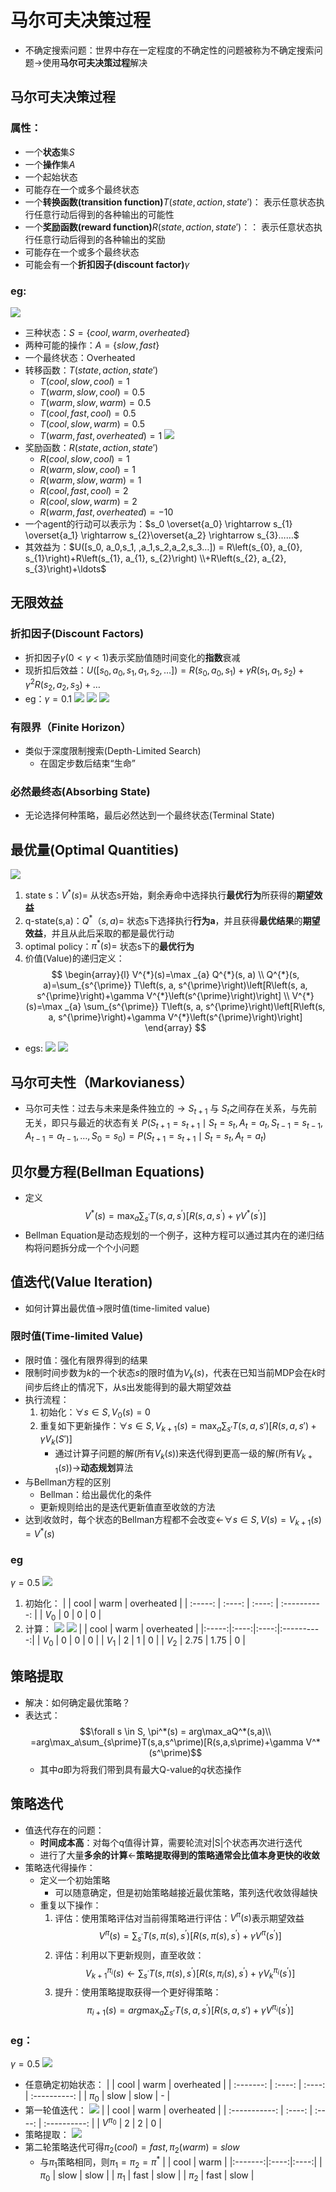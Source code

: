 # 马尔可夫决策过程
- 不确定搜索问题：世界中存在一定程度的不确定性的问题被称为不确定搜索问题$\rightarrow$使用**马尔可夫决策过程**解决
## 马尔可夫决策过程
### 属性：
- 一个**状态**集$S$ 
- 一个**操作**集$A$
- 一个起始状态
- 可能存在一个或多个最终状态
- 一个**转换函数(transition function)**$T(state, action, state')$： 表示任意状态执行任意行动后得到的各种输出的可能性
- 一个**奖励函数(reward function)**$R(state, action, state')$：： 表示任意状态执行任意行动后得到的各种输出的奖励
- 可能存在一个或多个最终状态
- 可能会有一个**折扣因子(discount factor)**$\gamma$
### eg:
![](https://s2.loli.net/2022/07/27/AUpzLSyxk9tOEFv.png)
- 三种状态：$S=\{cool, warm, overheated\}$
- 两种可能的操作：$A=\{slow, fast\}$
- 一个最终状态：Overheated
- 转移函数：$T(state, action, state')$ 
	- $T(cool, slow, cool) = 1$
	- $T(warm, slow, cool) = 0.5$
	- $T(warm, slow, warm) = 0.5$
	- $T(cool, fast, cool) = 0.5$
	- $T(cool, slow, warm) = 0.5$
	- $T(warm, fast, overheated) = 1$
![](https://s2.loli.net/2022/07/27/2TAtvlONeFaxfYP.png)
- 奖励函数：$R(state, action, state')$
	- $R(cool, slow, cool) = 1$
	- $R(warm, slow, cool) = 1$
	- $R(warm, slow, warm) = 1$
	- $R(cool, fast, cool) = 2$
	- $R(cool, slow, warm) = 2$
	- $R(warm, fast, overheated) = -10$
- 一个agent的行动可以表示为：$s_0 \overset{a_0} \rightarrow s_{1} \overset{a_1} \rightarrow s_{2}\overset{a_2} \rightarrow s_{3}……$
- 其效益为：$U([s_0, a_0,s_1, ,a_1,s_2,a_2,s_3…]) = R\left(s_{0}, a_{0}, s_{1}\right)+R\left(s_{1}, a_{1}, s_{2}\right) \\+R\left(s_{2}, a_{2}, s_{3}\right)+\ldots$

## 无限效益 
### 折扣因子(Discount Factors)
- 折扣因子$\gamma(0<\gamma<1)$表示奖励值随时间变化的**指数**衰减
- 现折扣后效益：$U\left(\left[s_{0}, a_{0}, s_{1}, a_{1}, s_{2}, \ldots\right]\right)=R\left(s_{0}, a_{0}, s_{1}\right)+\gamma R\left(s_{1}, a_{1}, s_{2}\right)+\gamma^{2} R\left(s_{2}, a_{2}, s_{3}\right)+\ldots$
- eg：$\gamma = 0.1$
![](https://s2.loli.net/2022/07/28/QiaLl6Wxeb4fsq8.png)
![](https://s2.loli.net/2022/07/28/otyRzJKeX72hMAv.png)
![](https://s2.loli.net/2022/07/28/afcTyS3lnOJkBDx.png)
### 有限界（Finite Horizon）
- 类似于深度限制搜索(Depth-Limited Search)
	- 在固定步数后结束“生命”
### 必然最终态(Absorbing State)
- 无论选择何种策略，最后必然达到一个最终状态(Terminal State)

## 最优量(Optimal Quantities)
![](https://s2.loli.net/2022/07/28/rLiEmo9Dna4WtOv.png)
1. state s：$V^*(s)=$ 从状态s开始，剩余寿命中选择执行**最优行为**所获得的**期望效益**
2. q-state(s,a)：$Q^*（s,a)=$ 状态s下选择执行**行为a**，并且获得**最优结果**的**期望效益**，并且从此后采取的都是最优行动
3. optimal policy：$\pi^*(s)=$ 状态s下的**最优行为**
4. 价值(Value)的递归定义：
$$
\begin{array}{l}
V^{*}(s)=\max _{a} Q^{*}(s, a) \\
Q^{*}(s, a)=\sum_{s^{\prime}} T\left(s, a, s^{\prime}\right)\left[R\left(s, a, s^{\prime}\right)+\gamma V^{*}\left(s^{\prime}\right)\right] \\
V^{*}(s)=\max _{a} \sum_{s^{\prime}} T\left(s, a, s^{\prime}\right)\left[R\left(s, a, s^{\prime}\right)+\gamma V^{*}\left(s^{\prime}\right)\right]
\end{array}
$$
- egs:
![](https://s2.loli.net/2022/07/28/dbulKwp9NEVLBy4.png)
![](https://s2.loli.net/2022/07/28/Dkde58XrJKtUSzL.png)
## 马尔可夫性（Markovianess）
- 马尔可夫性：过去与未来是条件独立的$\rightarrow S_{t+1}$ 与 $S_{t}$之间存在关系，与先前无关，即只与最近的状态有关
$P\left(S_{t+1}=s_{t+1} \mid S_{t}=s_{t}, A_{t}=a_{t}, S_{t-1}=s_{t-1}, A_{t-1}=a_{t-1}, \ldots, S_{0}=s_{0}\right)=P\left(S_{t+1}=s_{t+1} \mid S_{t}=s_{t}, A_{t}=a_{t}\right)$
## 贝尔曼方程(Bellman Equations)
- 定义$$V^{*}(s)=\max _{a} \sum_{s^{\prime}} T\left(s, a, s^{\prime}\right)\left[R\left(s, a, s^{\prime}\right)+\gamma V^{*}\left(s^{\prime}\right)\right]$$
- Bellman Equation是动态规划的一个例子，这种方程可以通过其内在的递归结构将问题拆分成一个个小问题

## 值迭代(Value Iteration)
- 如何计算出最优值->限时值(time-limited value)
### 限时值(Time-limited Value)
- 限时值：强化有限界得到的结果
- 限制时间步数为$k$的一个状态$s$的限时值为$V_k(s)$，代表在已知当前MDP会在$k$时间步后终止的情况下，从s出发能得到的最大期望效益
- 执行流程：
	1. 初始化：$\forall s \in S, V_0(s) = 0$   
	2. 重复如下更新操作：$\forall s \in S, V_{k + 1}(s)=\max_{a}\sum_{s\prime}T(s,a,s\prime)[R(s,a,s\prime)+\gamma V_k(S\prime)]$  
		- 通过计算子问题的解(所有$V_k(s)$)来迭代得到更高一级的解(所有$V_{k+1}(s)$)->**动态规划**算法
- 与Bellman方程的区别
	- Bellman：给出最优化的条件
	- 更新规则给出的是迭代更新值直至收敛的方法
- 达到收敛时，每个状态的Bellman方程都不会改变<-$\forall s \in S, V(s)=V_{k+1}(s)=V^*(s)$ 
### eg
$\gamma = 0.5$ 
![](https://s2.loli.net/2022/07/28/Y9SmvHRVt2oZi8e.png)
1. 初始化：
|       | cool | warm | overheated |
| :-----: | :----: | :----: | :----------: |
| $V_0$ | 0    | 0    | 0          | 
2. 计算：
![](https://s2.loli.net/2022/07/28/u6NxCfqjdsI8ncA.png)
![](https://s2.loli.net/2022/07/28/LW1glC7veV64rQx.png)
|       | cool | warm | overheated |
|:-----:|:----:|:----:|:----------:|
| $V_0$ |  0   |  0   |     0      |
| $V_1$ |  2   |  1   |     0      |
| $V_2$ | 2.75 | 1.75 | 0           |
## 策略提取
- 解决：如何确定最优策略？
- 表达式：$$\forall s \in S, \pi^*(s) = arg\max_aQ^*(s,a)\\
 =arg\max_a\sum_{s\prime}T(s,a,s^\prime)[R(s,a,s\prime)+\gamma V^*(s^\prime)$$
	 - 其中$a$即为将我们带到具有最大Q-value的$q$状态操作
## 策略迭代
- 值迭代存在的问题：
	- **时间成本高**：对每个q值得计算，需要轮流对|S|个状态再次进行迭代
	- 进行了大量**多余的计算**<-**策略提取得到的策略通常会比值本身更快的收敛**
- 策略迭代得操作：
	- 定义一个初始策略
		- 可以随意确定，但是初始策略越接近最优策略，策列迭代收敛得越快
	- 重复以下操作：
		1. 评估：使用策略评估对当前得策略进行评估：$V^\pi(s)$表示期望效益 $$V^\pi(s)=\sum_{s^\prime}T(s,\pi(s),s^\prime)[R(s,\pi(s),s^\prime)+\gamma V^\pi(s^\prime)]$$
		2. 评估：利用以下更新规则，直至收敛：$$V_{k+1}^{\pi_{i}}(s) \leftarrow\sum_{s^{\prime}} T\left(s, \pi(s), s^{\prime}\right)\left[R\left(s, \pi_{i}(s), s^{\prime}\right)+\gamma V_{k}^{\pi_{i}}\left(s^{\prime}\right)\right]$$
		3. 提升：使用策略提取获得一个更好得策略：$$\pi_{i+1}(s)=arg\max_a\sum_{s\prime}T(s,a,s^\prime)[R(s,a,s\prime)+\gamma V^{\pi_i}(s^\prime)]$$
### eg：
$\gamma = 0.5$
![](https://s2.loli.net/2022/07/29/D92Vb6gRmInNyMp.png)
- 任意确定初始状态：
|         | cool | warm | overheated |
| :-------: | :----: | :----: | :----------: |
| $\pi_0$ | slow | slow | -           |
- 第一轮值迭代：
![](https://s2.loli.net/2022/07/29/BcFVMiLamOEHIYu.png)
|             | cool | warm | overheated |
| :-----------: | :----: | :----: | :----------: |
| $V^{\pi_0}$ | 2    | 2    | 0          | 
- 策略提取：
![](https://s2.loli.net/2022/07/29/FtODHc37InWuRYM.png)
- 第二轮策略迭代可得$\pi_2(cool)=fast,\pi_2(warm)=slow$
	- 与$\pi_1$策略相同，则$\pi_1=\pi_2=\pi^*$
|         | cool | warm |
|:-------:|:----:|:----:|
| $\pi_0$ | slow | slow |
| $\pi_1$ | fast | slow |
| $\pi_2$ | fast | slow     |
